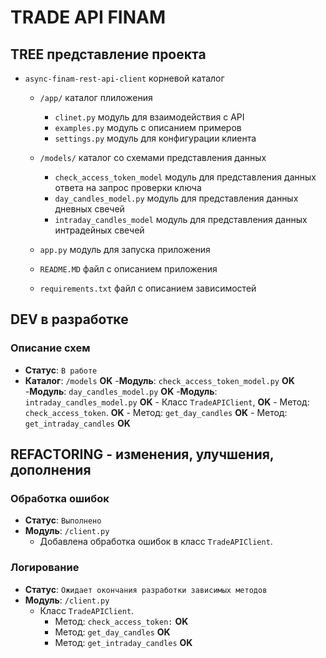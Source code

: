 # TRADE API FINAM

## TREE представление проекта
- `async-finam-rest-api-client` корневой каталог
    - `/app/` каталог плиложения
        - `clinet.py` модуль для взаимодействия с API
        - `examples.py` модуль с описанием примеров
        - `settings.py` модуль для конфигурации клиента

    - `/models/` каталог со схемами представления данных
        - `check_access_token_model` модуль для представления данных ответа на запрос проверки ключа
        - `day_candles_model.py` модуль для представления данных дневных свечей
        - `intraday_candles_model` модуль для представления данных интрадейных свечей
    
    - `app.py` модуль для запуска приложения
    - `README.MD` файл с описанием приложения
    - `requirements.txt` файл с описанием зависимостей


## DEV в разработке

### Описание схем
- **Статус**: `В работе`
- **Каталог**: `/models` **OK**
    -**Модуль**: `check_access_token_model.py` **OK**
    -**Модуль**: `day_candles_model.py` **OK**
    -**Модуль**: `intraday_candles_model.py` **OK**
        - Класс `TradeAPIClient`, **OK**
            - Метод: `check_access_token`. **OK**
            - Метод: `get_day_candles` **OK**
            - Метод: `get_intraday_candles` **OK**

## REFACTORING - изменения, улучшения, дополнения

### Обработка ошибок
- **Статус**: `Выполнено`
- **Модуль**: `/client.py`
    - Добавлена обработка ошибок в класс `TradeAPIClient`.

### Логирование
- **Статус**: `Ожидает окончания разработки зависимых методов`
- **Модуль**: `/client.py`
    - Класс `TradeAPIClient`.
        - Метод: `check_access_token:` **OK**
        - Метод: `get_day_candles` **OK**
        - Метод: `get_intraday_candles` **OK**
